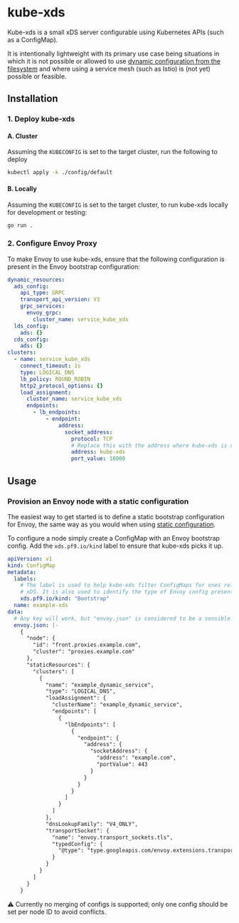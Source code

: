 # kube-xds

Kube-xds is a small xDS server configurable using Kubernetes APIs (such as a ConfigMap).

It is intentionally lightweight with its primary use case being situations in
which it is not possible or allowed to use 
[dynamic configuration from the filesystem](https://www.envoyproxy.io/docs/envoy/latest/start/quick-start/configuration-dynamic-filesystem)
and where using a service mesh (such as Istio) is (not yet) possible or feasible.

## Installation

### 1. Deploy kube-xds 

#### A. Cluster 

Assuming the `KUBECONFIG` is set to the target cluster, run the following to deploy

```bash
kubectl apply -k ./config/default
```

#### B. Locally

Assuming the `KUBECONFIG` is set to the target cluster, to run kube-xds locally 
for development or testing:

```bash
go run .
```

### 2. Configure Envoy Proxy

To make Envoy to use kube-xds, ensure that the following configuration is 
present in the Envoy bootstrap configuration: 

```yaml
dynamic_resources:
  ads_config:
    api_type: GRPC
    transport_api_version: V3
    grpc_services:
      envoy_grpc:
        cluster_name: service_kube_xds
  lds_config: 
    ads: {}
  cds_config:
    ads: {}
clusters:
  - name: service_kube_xds
    connect_timeout: 1s
    type: LOGICAL_DNS
    lb_policy: ROUND_ROBIN
    http2_protocol_options: {}
    load_assignment:
      cluster_name: service_kube_xds
      endpoints:
        - lb_endpoints:
            - endpoint:
                address:
                  socket_address:
                    protocol: TCP
                    # Replace this with the address where kube-xds is running.
                    address: kube-xds
                    port_value: 18000
```

## Usage

### Provision an Envoy node with a static configuration

The easiest way to get started is to define a static bootstrap configuration for 
Envoy, the same way as you would when using 
[static configuration](https://www.envoyproxy.io/docs/envoy/latest/start/quick-start/configuration-static).

To configure a node simply create a ConfigMap with an 
Envoy bootstrap config.
Add the `xds.pf9.io/kind` label to ensure that kube-xds picks it up.

```yaml
apiVersion: v1
kind: ConfigMap
metadata:
  labels:
    # The label is used to help kube-xds filter ConfigMaps for ones related to 
    # xDS. It is also used to identify the type of Envoy config present in.
    xds.pf9.io/kind: "Bootstrap"
  name: example-xds
data:
  # Any key will work, but "envoy.json" is considered to be a sensible default.
  envoy.json: |-
    {
      "node": {
        "id": "front.proxies.example.com",
        "cluster": "proxies.example.com"
      },
      "staticResources": {
        "clusters": [
          {
            "name": "example_dynamic_service",
            "type": "LOGICAL_DNS",
            "loadAssignment": {
              "clusterName": "example_dynamic_service",
              "endpoints": [
                {
                  "lbEndpoints": [
                    {
                      "endpoint": {
                        "address": {
                          "socketAddress": {
                            "address": "example.com",
                            "portValue": 443
                          }
                        }
                      }
                    }
                  ]
                }
              ]
            },
            "dnsLookupFamily": "V4_ONLY",
            "transportSocket": {
              "name": "envoy.transport_sockets.tls",
              "typedConfig": {
                "@type": "type.googleapis.com/envoy.extensions.transport_sockets.tls.v3.UpstreamTlsContext"
              }
            }
          }
        ]
      }
    }
```

:warning: Currently no merging of configs is supported; only one config should 
be set per node ID to avoid conflicts.
